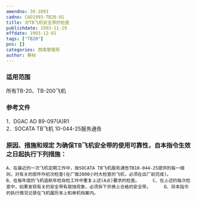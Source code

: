 ```yaml
---
amendno: 39-1093  
cadno: CAD1993-TB20-01  
title: 对TB飞机安全带的检查  
publishdate: 1993-11-29  
effdate: 1993-12-01  
tags: ["TB20"]  
pns: []  
categories: 西南管理局  
author: 蔡标  
---
```

  
### 适用范围  
所有TB-20、TB-200飞机  
  
<!--more-->  
### 参考文件  
1．DGAC AD 89-097(A)R1  
 2．SOCATA TB飞机 10-044-25服务通告  
  
### 原因、措施和规定 为确保TB飞机安全带的使用可靠性，自本指令生效之日起执行下列措施：  
    A、在最近的一次飞机定期工作中，按SOCATA TB飞机服务通告TB10-044-25提供的每一细则，对有关的部件作初次检查(在厂做2000小时大检查的飞机，必须在出厂前完成)。  
    B、在每年度的飞机适航年检自检工作中重复上述(A点)要求的检查。     C、在上述的每次检查中，如果发现有关的安全带有腐蚀现象，必须拆下并换上合格的安全带。     D、将本指令的执行情况记录在飞机履历本上和单机档案内。  
